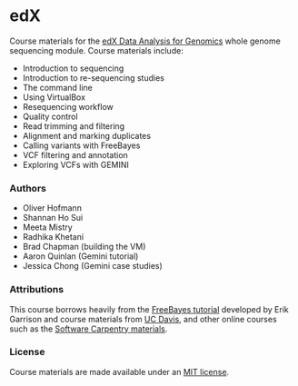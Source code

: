 # edX

Course materials for the [edX Data Analysis for Genomics](https://courses.edx.org/courses/HarvardX/PH525x/1T2014/info) whole genome sequencing module. Course materials include:

* Introduction to sequencing
* Introduction to re-sequencing studies
* The command line
* Using VirtualBox
* Resequencing workflow
* Quality control
* Read trimming and filtering
* Alignment and marking duplicates
* Calling variants with FreeBayes
* VCF filtering and annotation
* Exploring VCFs with GEMINI

### Authors

* Oliver Hofmann
* Shannan Ho Sui
* Meeta Mistry
* Radhika Khetani
* Brad Chapman (building the VM)
* Aaron Quinlan (Gemini tutorial)
* Jessica Chong (Gemini case studies)

### Attributions

This course borrows heavily from the [FreeBayes tutorial](http://clavius.bc.edu/~erik/CSHL-advanced-sequencing/freebayes-tutorial.html) developed by Erik Garrison and course materials from [UC Davis](http://training.bioinformatics.ucdavis.edu/), and other online courses such as the [Software Carpentry materials](http://software-carpentry.org/). 

### License

Course materials are made available under an [MIT license](http://opensource.org/licenses/MIT). 

